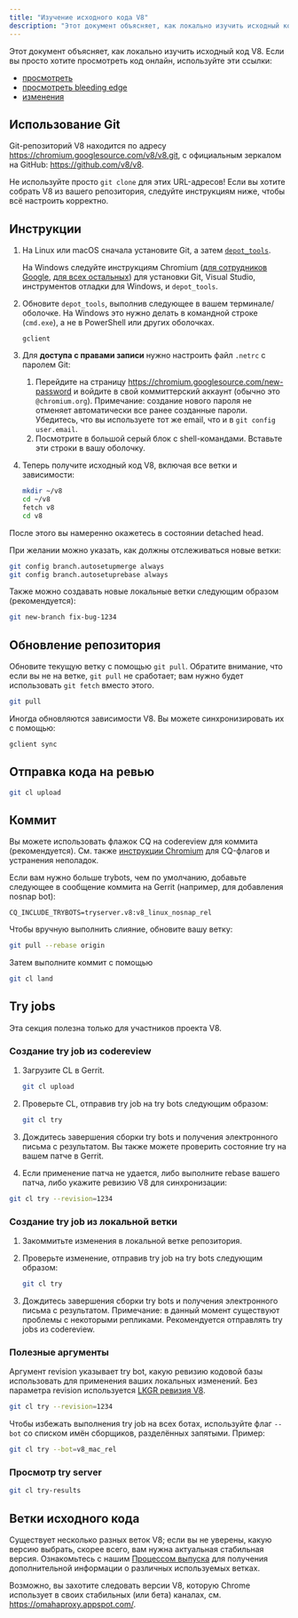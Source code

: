 ```yaml
---
title: "Изучение исходного кода V8"
description: "Этот документ объясняет, как локально изучить исходный код V8."
---
```

Этот документ объясняет, как локально изучить исходный код V8. Если вы просто хотите просмотреть код онлайн, используйте эти ссылки:

- [просмотреть](https://chromium.googlesource.com/v8/v8/)
- [просмотреть bleeding edge](https://chromium.googlesource.com/v8/v8/+/master)
- [изменения](https://chromium.googlesource.com/v8/v8/+log/master)

## Использование Git

Git-репозиторий V8 находится по адресу https://chromium.googlesource.com/v8/v8.git, с официальным зеркалом на GitHub: https://github.com/v8/v8.

Не используйте просто `git clone` для этих URL-адресов! Если вы хотите собрать V8 из вашего репозитория, следуйте инструкциям ниже, чтобы всё настроить корректно.

## Инструкции

1. На Linux или macOS сначала установите Git, а затем [`depot_tools`](https://commondatastorage.googleapis.com/chrome-infra-docs/flat/depot_tools/docs/html/depot_tools_tutorial.html#_setting_up).

    На Windows следуйте инструкциям Chromium ([для сотрудников Google](https://goto.google.com/building-chrome-win), [для всех остальных](https://chromium.googlesource.com/chromium/src/+/master/docs/windows_build_instructions.md#Setting-up-Windows)) для установки Git, Visual Studio, инструментов отладки для Windows, и `depot_tools`.

1. Обновите `depot_tools`, выполнив следующее в вашем терминале/оболочке. На Windows это нужно делать в командной строке (`cmd.exe`), а не в PowerShell или других оболочках.

    ```
    gclient
    ```

1. Для **доступа с правами записи** нужно настроить файл `.netrc` с паролем Git:

    1. Перейдите на страницу https://chromium.googlesource.com/new-password и войдите в свой коммиттерский аккаунт (обычно это `@chromium.org`). Примечание: создание нового пароля не отменяет автоматически все ранее созданные пароли. Убедитесь, что вы используете тот же email, что и в `git config user.email`.
    1. Посмотрите в большой серый блок с shell-командами. Вставьте эти строки в вашу оболочку.

1. Теперь получите исходный код V8, включая все ветки и зависимости:

    ```bash
    mkdir ~/v8
    cd ~/v8
    fetch v8
    cd v8
    ```

После этого вы намеренно окажетесь в состоянии detached head.

При желании можно указать, как должны отслеживаться новые ветки:

```bash
git config branch.autosetupmerge always
git config branch.autosetuprebase always
```

Также можно создавать новые локальные ветки следующим образом (рекомендуется):

```bash
git new-branch fix-bug-1234
```

## Обновление репозитория

Обновите текущую ветку с помощью `git pull`. Обратите внимание, что если вы не на ветке, `git pull` не сработает; вам нужно будет использовать `git fetch` вместо этого.

```bash
git pull
```

Иногда обновляются зависимости V8. Вы можете синхронизировать их с помощью:

```bash
gclient sync
```

## Отправка кода на ревью

```bash
git cl upload
```

## Коммит

Вы можете использовать флажок CQ на codereview для коммита (рекомендуется). См. также [инструкции Chromium](https://chromium.googlesource.com/chromium/src/+/master/docs/infra/cq.md) для CQ-флагов и устранения неполадок.

Если вам нужно больше trybots, чем по умолчанию, добавьте следующее в сообщение коммита на Gerrit (например, для добавления nosnap bot):

```
CQ_INCLUDE_TRYBOTS=tryserver.v8:v8_linux_nosnap_rel
```

Чтобы вручную выполнить слияние, обновите вашу ветку:

```bash
git pull --rebase origin
```

Затем выполните коммит с помощью

```bash
git cl land
```

## Try jobs

Эта секция полезна только для участников проекта V8.

### Создание try job из codereview

1. Загрузите CL в Gerrit.

    ```bash
    git cl upload
    ```

1. Проверьте CL, отправив try job на try bots следующим образом:

    ```bash
    git cl try
    ```

1. Дождитесь завершения сборки try bots и получения электронного письма с результатом. Вы также можете проверить состояние try на вашем патче в Gerrit.

1. Если применение патча не удается, либо выполните rebase вашего патча, либо укажите ревизию V8 для синхронизации:

```bash
git cl try --revision=1234
```

### Создание try job из локальной ветки

1. Закоммитьте изменения в локальной ветке репозитория.

1. Проверьте изменение, отправив try job на try bots следующим образом:

    ```bash
    git cl try
    ```

1. Дождитесь завершения сборки try bots и получения электронного письма с результатом. Примечание: в данный момент существуют проблемы с некоторыми репликами. Рекомендуется отправлять try jobs из codereview.

### Полезные аргументы

Аргумент revision указывает try bot, какую ревизию кодовой базы использовать для применения ваших локальных изменений. Без параметра revision используется [LKGR ревизия V8](https://v8-status.appspot.com/lkgr).

```bash
git cl try --revision=1234
```

Чтобы избежать выполнения try job на всех ботах, используйте флаг `--bot` со списком имён сборщиков, разделённых запятыми. Пример:

```bash
git cl try --bot=v8_mac_rel
```

### Просмотр try server

```bash
git cl try-results
```

## Ветки исходного кода

Существует несколько разных веток V8; если вы не уверены, какую версию выбрать, скорее всего, вам нужна актуальная стабильная версия. Ознакомьтесь с нашим [Процессом выпуска](/docs/release-process) для получения дополнительной информации о различных используемых ветках.

Возможно, вы захотите следовать версии V8, которую Chrome использует в своих стабильных (или бета) каналах, см. https://omahaproxy.appspot.com/.
